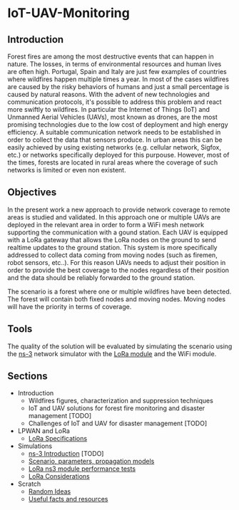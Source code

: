 # IoT-UAV-Monitoring

## Introduction

Forest fires are among the most destructive events that can happen in nature. The losses, in terms of environmental resources and human lives are often high. Portugal, Spain and Italy are just few examples of countries where wildfires happen multiple times a year. In most of the cases wildfires are caused by the risky behaviors of humans and just a small percentage is caused by natural reasons.
With the advent of new technologies and communication protocols, it's possible to address this problem and react more swiftly to wildfires. In particular the Internet of Things (IoT) and Unmanned Aerial Vehicles (UAVs), most known as drones, are the most promising technologies due to the low cost of deployment and high energy efficiency. 
A suitable communication network needs to be established in order to collect the data that sensors produce. In urban areas this can be easily achieved by using existing networks (e.g. cellular network, Sigfox, etc.) or networks specifically deployed for this purpouse.
However, most of the times, forests are located in rural areas where the coverage of such networks is limited or even non existent. 

## Objectives

In the present work a new approach to provide network coverage to remote areas is studied and validated. 
In this approach one or multiple UAVs are deployed in the relevant area in order to form a WiFi mesh network supporting the communication with a gound station. Each UAV is equipped with a LoRa gateway that allows the LoRa nodes on the ground to send realtime updates to the ground station. This system is more specifically addressed to collect data coming from moving nodes (such as firemen, robot sensors, etc..). For this reason UAVs needs to adjust their position in order to provide the best coverage to the nodes regardless of their position and the data should be reliably forwarded to the ground station.

The scenario is a forest where one or multiple wildfires have been detected. The forest will contain both fixed nodes and moving nodes. Moving nodes will have the priority in terms of coverage.

## Tools

The quality of the solution will be evaluated by simulating the scenario using the [ns-3](https://www.nsnam.org/) network simulator with the [LoRa module](https://github.com/DvdMgr/lorawan) and the WiFi module.

## Sections

* Introduction
  * Wildfires figures, characterization and suppression techniques
  * IoT and UAV solutions for forest fire monitoring and disaster management [TODO]
  * Challenges of IoT and UAV for disaster management [TODO]
* LPWAN and LoRa
  * [LoRa Specifications](https://github.com/marcostellin/iot-uav-monitoring/blob/master/lora.md)
* Simulations
  * [ns-3 Introduction]() [TODO]
  * [Scenario, parameters, propagation models](https://github.com/marcostellin/iot-uav-monitoring/blob/master/scenario-propagation-model.md)
  * [LoRa ns3 module performance tests](https://github.com/marcostellin/iot-uav-monitoring/blob/master/test-scenarios.md)
  * [LoRa Considerations](https://github.com/marcostellin/iot-uav-monitoring/blob/master/lora-considerations.md)
* Scratch
  * [Random Ideas](https://github.com/marcostellin/iot-uav-monitoring/blob/master/ideas.md)
  * [Useful facts and resources](https://github.com/marcostellin/iot-uav-monitoring/blob/master/useful-resources.md)

